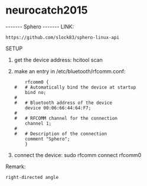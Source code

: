 # neurocatch2015




------- Sphero -------
LINK:

	https://github.com/slock83/sphero-linux-api

SETUP

1.	get the device address:
		hcitool scan

2.	make an entry in /etc/bluetooth/rfcomm.conf:

			rfcomm0 {
		#	# Automatically bind the device at startup
			bind no;
		#
		#	# Bluetooth address of the device
			device 00:06:66:44:64:F7;
		#
		#	# RFCOMM channel for the connection
			channel	1;
		#
		#	# Description of the connection
			comment "Sphero";
			}

3.	connect the device:
		sudo rfcomm connect rfcomm0


Remark:
	
	right-directed angle

